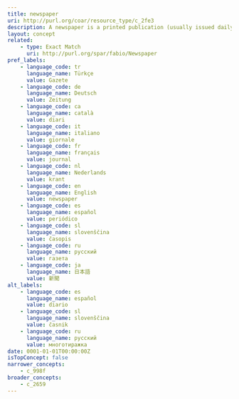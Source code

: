 ```yaml
---
title: newspaper
uri: http://purl.org/coar/resource_type/c_2fe3
description: A newspaper is a printed publication (usually issued daily or weekly) consisting of folded unstapled sheets and containing news, articles, advertisements, and correspondence. (Adapted from oxforddictionaries)
layout: concept
related:
    - type: Exact Match
      uri: http://purl.org/spar/fabio/Newspaper
pref_labels:
    - language_code: tr
      language_name: Türkçe
      value: Gazete
    - language_code: de
      language_name: Deutsch
      value: Zeitung
    - language_code: ca
      language_name: català
      value: diari
    - language_code: it
      language_name: italiano
      value: giornale
    - language_code: fr
      language_name: français
      value: journal
    - language_code: nl
      language_name: Nederlands
      value: krant
    - language_code: en
      language_name: English
      value: newspaper
    - language_code: es
      language_name: español
      value: periódico
    - language_code: sl
      language_name: slovenščina
      value: časopis
    - language_code: ru
      language_name: русский
      value: газета
    - language_code: ja
      language_name: 日本語
      value: 新聞
alt_labels:
    - language_code: es
      language_name: español
      value: diario
    - language_code: sl
      language_name: slovenščina
      value: časnik
    - language_code: ru
      language_name: русский
      value: многотиражка
date: 0001-01-01T00:00:00Z
isTopConcept: false
narrower_concepts:
    - c_998f
broader_concepts:
    - c_2659
---
```


